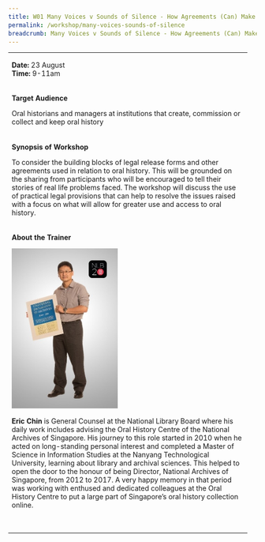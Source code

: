 ```yaml
---
title: W01 Many Voices v Sounds of Silence - How Agreements (Can) Make a Difference
permalink: /workshop/many-voices-sounds-of-silence
breadcrumb: Many Voices v Sounds of Silence - How Agreements (Can) Make a Difference
---
```



<table>
<tbody>

<tr>
<td width="471">
<p><strong>Date: </strong>23 August
<br><strong>Time: </strong>9-11am

<tr>
<td width="471">
<p><strong>Target Audience</strong></p>
<p>Oral historians and managers at institutions that create, commission or collect and keep oral history  </p>
</td>
</tr>
<tr>
<td width="471">
<p><strong>Synopsis of Workshop</strong></p>
<p>To consider the building blocks of legal release forms and other agreements used in relation to oral history. This will be grounded on the sharing from participants who will be encouraged to tell their stories of real life problems faced. The workshop will discuss the use of practical legal provisions that can help to resolve the issues raised with a focus on what will allow for greater use and access to oral history.</p>
</td>
</tr>
<tr>
<td width="471">
<p><strong>About the Trainer</strong></p>
<img src="/images/ericchin.jpg" alt="Eric Chin" style="width:215px;" />
<p><strong>Eric Chin</strong> is General Counsel at the National Library Board where his daily work includes advising the Oral History Centre of the National Archives of Singapore.  His journey to this role started in 2010 when he acted on long-standing personal interest and completed a Master of Science in Information Studies at the Nanyang Technological University, learning about library and archival sciences. This helped to open the door to the honour of being Director, National Archives of Singapore, from 2012 to 2017.  A very happy memory in that period was working with enthused and dedicated colleagues at the Oral History Centre to put a large part of Singapore’s oral history collection online. </p>
<p><em>&nbsp;</em></p>
</td>
</tr>
